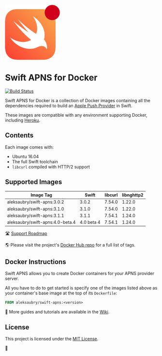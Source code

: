 <img src="https://raw.githubusercontent.com/alexaubry/docker-swift-apns/master/.github/apns-logo.png" width="181" height="181"/>

# Swift APNS for Docker

[![Build Status](https://travis-ci.org/alexaubry/docker-swift-apns.svg?branch=master)](https://travis-ci.org/alexaubry/docker-swift-apns)

Swift APNS for Docker is a collection of Docker images containing all the dependencies required to build an [Apple Push Provider](https://developer.apple.com/library/content/documentation/NetworkingInternet/Conceptual/RemoteNotificationsPG/APNSOverview.html) in Swift.

These images are compatible with any environment supporting Docker, including [Heroku](https://devcenter.heroku.com/articles/container-registry-and-runtime).

## Contents

Each image comes with:

- Ubuntu 16.04
- The full Swift toolchain
- `libcurl` compiled with HTTP/2 support

## Supported Images

| Image Tag                        | Swift      | libcurl | libnghttp2 |
|----------------------------------|------------|---------|------------|
| aleksaubry/swift-apns:3.0.2      | 3.0.2      | 7.54.0  | 1.22.0     |
| aleksaubry/swift-apns:3.1.0      | 3.1.0      | 7.54.0  | 1.22.0     |
| aleksaubry/swift-apns:3.1.1      | 3.1.1      | 7.54.1  | 1.24.0     |
| aleksaubry/swift-apns:4.0-beta.4 | 4.0 beta 4 | 7.54.1  | 1.24.0     |

&#x1F6E3;  [Support Roadmap](ROADMAP.md)

&#x1F30E;  Please visit the project's [Docker Hub repo](https://hub.docker.com/r/aleksaubry/swift-apns/) for a full list of tags.

## Docker Instructions

Swift APNS allows you to create Docker containers for your APNS provider server.

All you have to do to get started is specify one of the images listed above as your container's base image at the top of its `Dockerfile`:

```dockerfile
FROM aleksaubry/swift-apns:<version>
```

&#x1F4D6;  More guides and tutorials are available in the [Wiki](https://github.com/alexaubry/docker-swift-apns/wiki).

## License

This project is licensed under the [MIT License](LICENSE.md).

&#x1F433;
